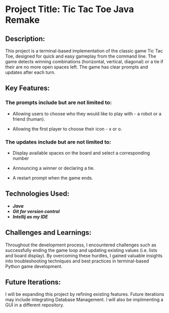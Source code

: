 # Project Title: Tic Tac Toe Java Remake

## Description:

This project is a terminal-based implementation of the classic game Tic Tac Toe, designed for quick and easy gameplay from the command line. The game detects winning combinations (horizontal, vertical, diagonal) or a tie if their are no more open spaces left. The game has clear prompts and updates after each turn. 

## Key Features:
### The prompts include but are not limited to:

- Allowing users to choose who they would like to play with - a robot or a friend (human). 

- Allowing the first player to choose their icon - x or o. 

 
### The updates include but are not limited to: 

- Display available spaces on the board and select a corresponding number  

- Announcing a winner or declaring a tie. 

- A restart prompt when the game ends. 

## Technologies Used:

- **_Java_**
- **_Git for version control_**
- **_Intellij as my IDE_**

## Challenges and Learnings:

Throughout the development process, I encountered challenges such as successfully ending the game loop and updating existing values (i.e. lists and board display). By overcoming these hurdles, I gained valuable insights into troubleshooting techniques and best practices in terminal-based Python game development.

## Future Iterations:

I will be expanding this project by refining existing features. Future iterations may include integrating Database Management. I will also be implimenting a GUI in a different repository. 